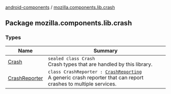 [android-components](../index.md) / [mozilla.components.lib.crash](./index.md)

## Package mozilla.components.lib.crash

### Types

| Name | Summary |
|---|---|
| [Crash](-crash/index.md) | `sealed class Crash`<br>Crash types that are handled by this library. |
| [CrashReporter](-crash-reporter/index.md) | `class CrashReporter : `[`CrashReporting`](../mozilla.components.support.base.crash/-crash-reporting/index.md)<br>A generic crash reporter that can report crashes to multiple services. |
